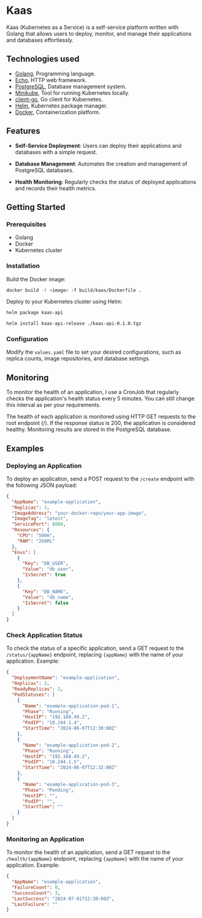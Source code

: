 # Kaas

Kaas (Kubernetes as a Service) is a self-service platform written with Golang that allows users to deploy, monitor, and
manage their applications and databases effortlessly.

## Technologies used

- [Golang](https://golang.org/), Programming language.
- [Echo](https://echo.labstack.com/), HTTP web framework.
- [PostgreSQL](https://www.postgresql.org/), Database management system.
- [Minikube](https://minikube.sigs.k8s.io/docs/), Tool for running Kubernetes locally.
- [client-go](https://github.com/kubernetes/client-go), Go client for Kubernetes.
- [Helm](https://helm.sh/), Kubernetes package manager.
- [Docker](https://www.docker.com/), Containerization platform.

## Features

- **Self-Service Deployment**: Users can deploy their applications and databases with a simple request.

- **Database Management**: Automates the creation and management of PostgreSQL databases.

- **Health Monitoring**: Regularly checks the status of deployed applications and records their health metrics.

## Getting Started

### Prerequisites

- Golang
- Docker
- Kubernetes cluster

### Installation

Build the Docker image:

```sh
docker build -t <image> -f build/kaas/Dockerfile .
 ```

Deploy to your Kubernetes cluster using Helm:

```sh
helm package kaas-api
 ```

```sh
helm install kaas-api-release ./kaas-api-0.1.0.tgz
 ```

### Configuration

Modify the `values.yaml` file to set your desired configurations, such as replica counts, image repositories, and
database settings.

## Monitoring

To monitor the health of an application, I use a CronJob that regularly checks the application's health status every 5
minutes. You can still change this interval as per your requirements.

The health of each application is monitored using HTTP GET requests to the root endpoint (/). If the response status is
200, the application is considered healthy. Monitoring results are stored in the PostgreSQL database.

## Examples

### Deploying an Application

To deploy an application, send a POST request to the `/create` endpoint with the following JSON payload:

```json
{
  "AppName": "example-application",
  "Replicas": 3,
  "ImageAddress": "your-docker-repo/your-app-image",
  "ImageTag": "latest",
  "ServicePort": 8080,
  "Resources": {
    "CPU": "500m",
    "RAM": "256Mi"
  },
  "Envs": [
    {
      "Key": "DB_USER",
      "Value": "db_user",
      "IsSecret": true
    },
    {
      "Key": "DB_NAME",
      "Value": "db_name",
      "IsSecret": false
    }
  ]
}
```

### Check Application Status

To check the status of a specific application, send a GET request to the `/status/{appName}` endpoint,
replacing `{appName}` with the name of your application. Example:

```json
{
  "DeploymentName": "example-application",
  "Replicas": 3,
  "ReadyReplicas": 2,
  "PodStatuses": [
    {
      "Name": "example-application-pod-1",
      "Phase": "Running",
      "HostIP": "192.168.49.2",
      "PodIP": "10.244.1.4",
      "StartTime": "2024-06-07T12:30:00Z"
    },
    {
      "Name": "example-application-pod-2",
      "Phase": "Running",
      "HostIP": "192.168.49.2",
      "PodIP": "10.244.1.5",
      "StartTime": "2024-06-07T12:32:00Z"
    },
    {
      "Name": "example-application-pod-3",
      "Phase": "Pending",
      "HostIP": "",
      "PodIP": "",
      "StartTime": ""
    }
  ]
}

```

### Monitoring an Application

To monitor the health of an application, send a GET request to the `/health/{appName}` endpoint, replacing `{appName}`
with the name of your application. Example:

```json
{
  "AppName": "example-application",
  "FailureCount": 0,
  "SuccessCount": 3,
  "LastSuccess": "2024-07-01T12:30:00Z",
  "LastFailure": ""
}

```
